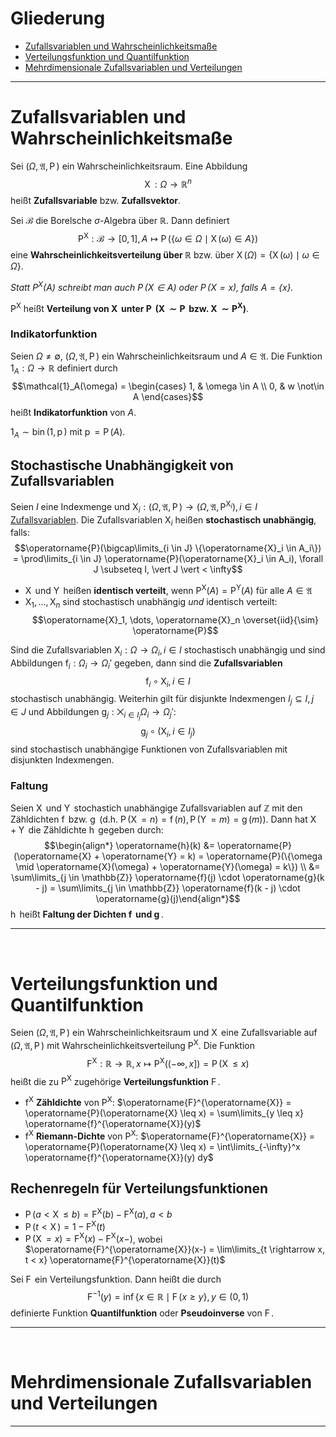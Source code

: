 # Gliederung
 - [Zufallsvariablen und Wahrscheinlichkeitsmaße](#zufallsvariablen-und-wahrscheinlichkeitsmaße)
 - [Verteilungsfunktion und Quantilfunktion](#verteilungsfunktion-und-quantilfunktion)
 - [Mehrdimensionale Zufallsvariablen und Verteilungen](#mehrdimensionale-zufallsvariablen-und-verteilungen)

---------------

# Zufallsvariablen und Wahrscheinlichkeitsmaße
Sei $(\Omega, \mathfrak{A}, \operatorname{P})$ ein Wahrscheinlichkeitsraum. Eine Abbildung
$$\operatorname{X}: \Omega \rightarrow \mathbb{R}^n$$
heißt **Zufallsvariable** bzw. **Zufallsvektor**.

Sei $\mathcal{B}$ die Borelsche $\sigma$-Algebra über $\mathbb{R}$. Dann definiert
$$\operatorname{P}^{\operatorname{X}}: \mathcal{B} \rightarrow [0,1], A \mapsto \operatorname{P}(\{\omega \in \Omega \mid \operatorname{X}(\omega) \in A\})$$
eine **Wahrscheinlichkeitsverteilung über $\mathbb{R}$** bzw. über $\operatorname{X}(\Omega) = \{\operatorname{X}(\omega) \mid \omega \in \Omega\}$.

_Statt $\operatorname{P}^{\operatorname{X}}(A)$ schreibt man auch $\operatorname{P}(X \in A)$ oder $\operatorname{P}(X = x)$, falls $A = \{x\}$._

$\operatorname{P}^{\operatorname{X}}$ heißt **Verteilung von $\operatorname{X}$ unter $\operatorname{P}$ ($\operatorname{X} \sim \operatorname{P}$ bzw. $\operatorname{X} \sim \operatorname{P}^{\operatorname{X}}$)**.

### Indikatorfunktion
Seien $\Omega \neq \emptyset$, $(\Omega, \mathfrak{A}, \operatorname{P})$ ein Wahrscheinlichkeitsraum und $A \in \mathfrak{A}$. Die Funktion $\mathcal{1}_A: \Omega \rightarrow \mathbb{R}$ definiert durch
$$\mathcal{1}_A(\omega) = \begin{cases} 1, & \omega \in A \\ 0, & w \not\in A \end{cases}$$
heißt **Indikatorfunktion** von $A$.

$\mathcal{1}_A \sim \operatorname{bin}(1, \operatorname{p})$ mit $\operatorname{p} = \operatorname{P}(A)$.

## Stochastische Unabhängigkeit von Zufallsvariablen
Seien $I$ eine Indexmenge und $\operatorname{X}_i: (\Omega, \mathfrak{A}, \operatorname{P}) \rightarrow (\Omega, \mathfrak{A}, \operatorname{P}^{\operatorname{X}_i}), i \in I$ [Zufallsvariablen](#zufallsvariablen-und-wahrscheinlichkeitsmaße). Die Zufallsvariablen $\operatorname{X}_i$ heißen **stochastisch unabhängig**, falls:
$$\operatorname{P}(\bigcap\limits_{i \in J} \{\operatorname{X}_i \in A_i\}) = \prod\limits_{i \in J} \operatorname{P}(\operatorname{X}_i \in A_i), \forall J \subseteq I, \vert J \vert < \infty$$

 - $\operatorname{X}$ und $\operatorname{Y}$ heißen **identisch verteilt**, wenn $\operatorname{P}^{\operatorname{X}}(A) = \operatorname{P}^{\operatorname{Y}}(A)$ für alle $A \in \mathfrak{A}$
 - $\operatorname{X}_1, \dots, \operatorname{X}_n$ sind stochastisch unabhängig _und_ identisch verteilt:
$$\operatorname{X}_1, \dots, \operatorname{X}_n \overset{iid}{\sim} \operatorname{P}$$

Sind die Zufallsvariablen $\operatorname{X}_i: \Omega \rightarrow \Omega_i, i \in I$ stochastisch unabhängig und sind Abbildungen $\operatorname{f}_i: \Omega_i \rightarrow \Omega_i'$ gegeben, dann sind die **Zufallsvariablen**
$$\operatorname{f}_i \circ \operatorname{X}_i, i \in I$$ stochastisch unabhängig.
Weiterhin gilt für disjunkte Indexmengen $I_j \subseteq I, j \in J$ und Abbildungen $\operatorname{g}_j: ⨉_{i \in I_j} \Omega_i \rightarrow \Omega_j'$:
$$\operatorname{g}_j \circ (\operatorname{X}_i, i \in I_j)$$ sind stochastisch unabhängige Funktionen von Zufallsvariablen mit disjunkten Indexmengen.

### Faltung
Seien $\operatorname{X}$ und $\operatorname{Y}$ stochastich unabhängige Zufallsvariablen auf $\mathbb{Z}$ mit den Zähldichten $\operatorname{f}$ bzw. $\operatorname{g}$ (d.h. $\operatorname{P}(\operatorname{X}=n) = \operatorname{f}(n), \operatorname{P}(\operatorname{Y}=m) = \operatorname{g}(m)$). Dann hat $\operatorname{X}+\operatorname{Y}$ die Zähldichte $\operatorname{h}$ gegeben durch:
$$\begin{align*} \operatorname{h}(k) &= \operatorname{P}(\operatorname{X} + \operatorname{Y} = k) = \operatorname{P}(\{\omega \mid \operatorname{X}(\omega) + \operatorname{Y}(\omega) = k\}) \\ &= \sum\limits_{j \in \mathbb{Z}} \operatorname{f}(j) \cdot \operatorname{g}(k - j) = \sum\limits_{j \in \mathbb{Z}} \operatorname{f}(k - j) \cdot \operatorname{g}(j)\end{align*}$$
$\operatorname{h}$ heißt **Faltung der Dichten $\operatorname{f}$ und $\operatorname{g}$**.

---------------

<br>

# Verteilungsfunktion und Quantilfunktion
Seien $(\Omega, \mathfrak{A}, \operatorname{P})$ ein Wahrscheinlichkeitsraum und $\operatorname{X}$ eine Zufallsvariable auf $(\Omega, \mathfrak{A}, \operatorname{P})$ mit Wahrscheinlichkeitsverteilung $\operatorname{P}^{\operatorname{X}}$. Die Funktion
$$\operatorname{F}^{\operatorname{X}}: \mathbb{R} \rightarrow \mathbb{R}, x \mapsto \operatorname{P}^{\operatorname{X}}((-\infty, x]) = \operatorname{P}(\operatorname{X} \leq x)$$
heißt die zu $\operatorname{P}^{\operatorname{X}}$ zugehörige **Verteilungsfunktion** $\operatorname{F}$.
 - $\operatorname{f}^{\operatorname{X}}$ **Zähldichte** von $\operatorname{P}^{\operatorname{X}}$: $\operatorname{F}^{\operatorname{X}} = \operatorname{P}(\operatorname{X} \leq x) = \sum\limits_{y \leq x} \operatorname{f}^{\operatorname{X}}(y)$
 - $\operatorname{f}^{\operatorname{X}}$ **Riemann-Dichte** von $\operatorname{P}^{\operatorname{X}}$: $\operatorname{F}^{\operatorname{X}} = \operatorname{P}(\operatorname{X} \leq x) = \int\limits_{-\infty}^x \operatorname{f}^{\operatorname{X}}(y) dy$

## Rechenregeln für Verteilungsfunktionen
 - $\operatorname{P}(a < \operatorname{X} \leq b) = \operatorname{F}^{\operatorname{X}}(b) - \operatorname{F}^{\operatorname{X}}(a), a < b$
 - $\operatorname{P}(t < \operatorname{X}) = 1 - \operatorname{F}^{\operatorname{X}}(t)$
 - $\operatorname{P}(\operatorname{X} = x) = \operatorname{F}^{\operatorname{X}}(x) - \operatorname{F}^{\operatorname{X}}(x-)$, wobei $\operatorname{F}^{\operatorname{X}}(x-) = \lim\limits_{t \rightarrow x, t < x} \operatorname{F}^{\operatorname{X}}(t)$

Sei $\operatorname{F}$ ein Verteilungsfunktion. Dann heißt die durch
$$\operatorname{F}^{-1}(y) = \operatorname{inf}\{x \in \mathbb{R} \mid \operatorname{F}(x \geq y\}, y \in (0,1)$$ definierte Funktion **Quantilfunktion** oder **Pseudoinverse** von $\operatorname{F}$.

---------------

<br>

# Mehrdimensionale Zufallsvariablen und Verteilungen

---------------

<br>

